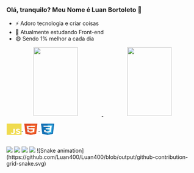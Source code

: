 ### Olá, tranquilo? Meu Nome é Luan Bortoleto 👋

- ⚡ Adoro tecnologia e criar coisas
- 🔭 Atualmente estudando Front-end
- 😄 Sendo 1% melhor a cada dia

<div align="center">
  <a href="https://github.com/Luan400">
  <img height="180em" width="48%" src="https://github-readme-stats.vercel.app/api?username=Luan400&show_icons=true&theme=dark&include_all_commits=true&count_private=true"/>
  <img height="180em" width="48%"  src="https://github-readme-stats.vercel.app/api/top-langs/?username=Luan400&layout=compact&langs_count=7&theme=dracula"/>
</div>
  <div style="display: inline_block"><br>
  <img align="center" alt="Luan-Js" height="30" width="40" src="https://raw.githubusercontent.com/devicons/devicon/master/icons/javascript/javascript-plain.svg">
  <img align="center" alt="Luan-HTML" height="30" width="40" src="https://raw.githubusercontent.com/devicons/devicon/master/icons/html5/html5-original.svg">
  <img align="center" alt="Luan-CSS" height="30" width="40" src="https://raw.githubusercontent.com/devicons/devicon/master/icons/css3/css3-original.svg">
</div>
  
  ##
  
  <div>
  <a href="https://www.instagram.com/luanbortoleto/?hl=pt" target="_blank"><img src="https://img.shields.io/badge/-Instagram-%23E4405F?style=for-the-badge&logo=instagram&logoColor=white" target="_blank"></a>
 	<a href="https://www.twitch.tv/shockkzin" target="_blank"><img src="https://img.shields.io/badge/Twitch-9146FF?style=for-the-badge&logo=twitch&logoColor=white" target="_blank"></a>
  <a href = "mailto:bortoletoluan18@gmail.com"><img src="https://img.shields.io/badge/-Gmail-%23333?style=for-the-badge&logo=gmail&logoColor=white" target="_blank"></a>
  <a href="https://www.linkedin.com/in/luan-bortoleto-590490234/" target="_blank"><img src="https://img.shields.io/badge/-LinkedIn-%230077B5?style=for-the-badge&logo=linkedin&logoColor=white" target="_blank"></a> 
    ![Snake animation](https://github.com/Luan400/Luan400/blob/output/github-contribution-grid-snake.svg)
  </div>
